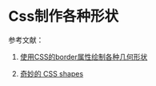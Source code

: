 # Css制作各种形状

参考文献：

1. [使用CSS的border属性绘制各种几何形状](https://juejin.im/post/5c701a8cf265da2dd37c1fde)

2. [奇妙的 CSS shapes](http://www.mamicode.com/info-detail-1851595.html)

   